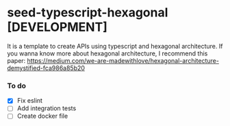 # seed-typescript-hexagonal [DEVELOPMENT]
It is a template to create APIs using typescript and hexagonal architecture. If you wanna know more about hexagonal architecture, I recommend this paper: https://medium.com/we-are-madewithlove/hexagonal-architecture-demystified-fca986a85b20

### To do

- [x] Fix eslint
- [ ] Add integration tests
- [ ] Create docker file